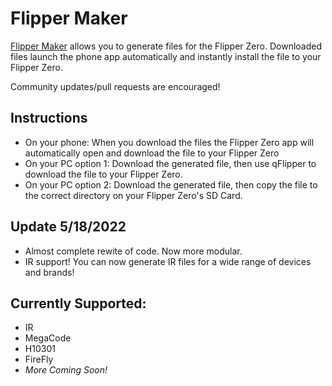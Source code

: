 # Flipper Maker
[Flipper Maker](https://flippermaker.github.io) allows you to generate files for the Flipper Zero. Downloaded files launch the phone app automatically and instantly install the file to your Flipper Zero.

Community updates/pull requests are encouraged!

## Instructions
* On your phone: When you download the files the Flipper Zero app will automatically open and download the file to your Flipper Zero
* On your PC option 1: Download the generated file, then use qFlipper to download the file to your Flipper Zero.
* On your PC option 2: Download the generated file, then copy the file to the correct directory on your Flipper Zero's SD Card.


## Update 5/18/2022
* Almost complete rewite of code. Now more modular.
* IR support! You can now generate IR files for a wide range of devices and brands!

## Currently Supported:
* IR
* MegaCode
* H10301
* FireFly
* *More Coming Soon!*

